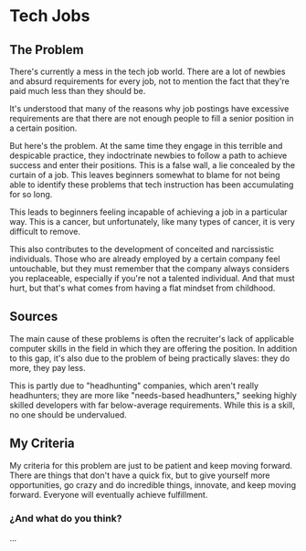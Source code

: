 # Tech Jobs

## The Problem

There's currently a mess in the tech job world. There are a lot of newbies and absurd requirements for every job, not to mention the fact that they're paid much less than they should be.

It's understood that many of the reasons why job postings have excessive requirements are that there are not enough people to fill a senior position in a certain position.

But here's the problem. At the same time they engage in this terrible and despicable practice, they indoctrinate newbies to follow a path to achieve success and enter their positions. This is a false wall, a lie concealed by the curtain of a job. This leaves beginners somewhat to blame for not being able to identify these problems that tech instruction has been accumulating for so long.

This leads to beginners feeling incapable of achieving a job in a particular way. This is a cancer, but unfortunately, like many types of cancer, it is very difficult to remove.

This also contributes to the development of conceited and narcissistic individuals. Those who are already employed by a certain company feel untouchable, but they must remember that the company always considers you replaceable, especially if you're not a talented individual. And that must hurt, but that's what comes from having a flat mindset from childhood.

## Sources

The main cause of these problems is often the recruiter's lack of applicable computer skills in the field in which they are offering the position. In addition to this gap, it's also due to the problem of being practically slaves: they do more, they pay less. 

This is partly due to "headhunting" companies, which aren't really headhunters; they are more like "needs-based headhunters," seeking highly skilled developers with far below-average requirements. While this is a skill, no one should be undervalued.

## My Criteria

My criteria for this problem are just to be patient and keep moving forward. There are things that don't have a quick fix, but to give yourself more opportunities, go crazy and do incredible things, innovate, and keep moving forward. Everyone will eventually achieve fulfillment.

### ¿And what do you think?

...
